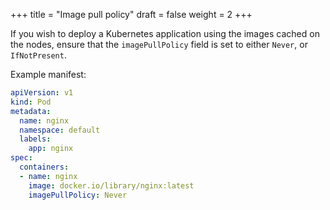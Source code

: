 +++
title = "Image pull policy"
draft = false
weight = 2
+++

If you wish to deploy a Kubernetes application using the images cached on the nodes, ensure that the `imagePullPolicy` field is set to either `Never`, or `IfNotPresent`.

Example manifest:

```yaml { linenos=inline, hl_lines=["12"] }
apiVersion: v1
kind: Pod
metadata:
  name: nginx
  namespace: default
  labels:
    app: nginx
spec:
  containers:
  - name: nginx
    image: docker.io/library/nginx:latest
    imagePullPolicy: Never
```

